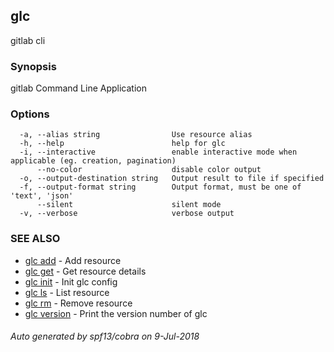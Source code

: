 ## glc

gitlab cli

### Synopsis

gitlab Command Line Application

### Options

```
  -a, --alias string                Use resource alias
  -h, --help                        help for glc
  -i, --interactive                 enable interactive mode when applicable (eg. creation, pagination)
      --no-color                    disable color output
  -o, --output-destination string   Output result to file if specified
  -f, --output-format string        Output format, must be one of 'text', 'json'
      --silent                      silent mode
  -v, --verbose                     verbose output
```

### SEE ALSO

* [glc add](glc_add.md)	 - Add resource
* [glc get](glc_get.md)	 - Get resource details
* [glc init](glc_init.md)	 - Init glc config
* [glc ls](glc_ls.md)	 - List resource
* [glc rm](glc_rm.md)	 - Remove resource
* [glc version](glc_version.md)	 - Print the version number of glc

###### Auto generated by spf13/cobra on 9-Jul-2018
